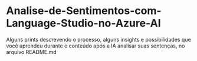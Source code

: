 # Analise-de-Sentimentos-com-Language-Studio-no-Azure-AI
Alguns prints descrevendo o processo, alguns insights e possibilidades que você aprendeu durante o conteúdo após a IA analisar suas sentenças, no arquivo README.md
